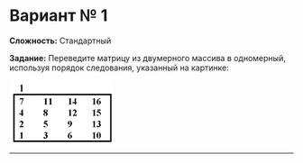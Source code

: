 # Вариант № 1
**Сложность:** Стандартный

**Задание:**  Переведите матрицу из двумерного массива в одномерный, используя порядок следования, указанный на картинке:

![Alt text](../../pic/1.png)

---